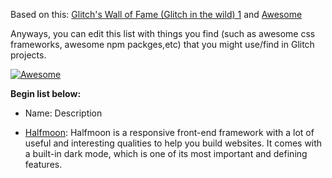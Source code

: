 

Based on this: [Glitch's Wall of Fame (Glitch in the wild) 1](https://support.glitch.com/t/glitchs-wall-of-fame-glitch-in-the-wild/29536) and [Awesome](https://awesome.re/)

Anyways, you can edit this list with things you find (such as awesome css frameworks, awesome npm packges,etc) that you might use/find in Glitch projects.

[![Awesome](https://awesome.re/badge-flat2.svg)](https://awesome.re)

**Begin list below:**

- Name: Description

- [Halfmoon](https://www.gethalfmoon.com/): Halfmoon is a responsive front-end framework with a lot of useful and interesting qualities to help you build websites. It comes with a built-in dark mode, which is one of its most important and defining features.
